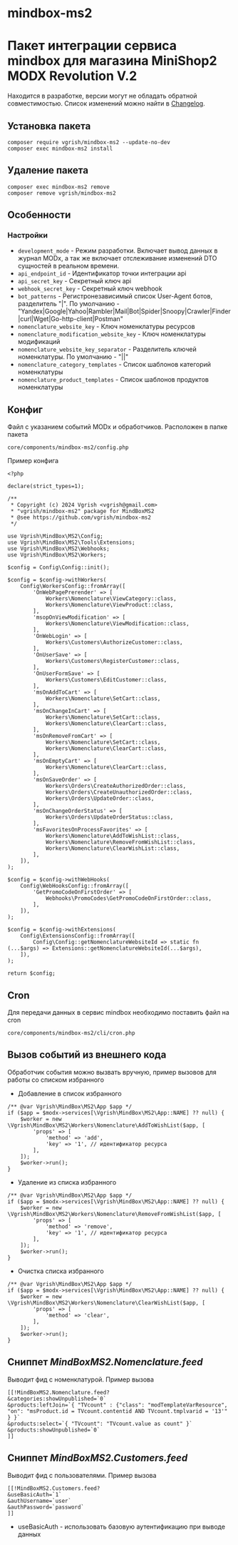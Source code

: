 # mindbox-ms2

# Пакет интеграции сервиса mindbox для магазина MiniShop2 MODX Revolution V.2

Находится в разработке, версии могут не обладать обратной совместимостью. Список изменений можно найти
в [Changelog](CHANGELOG.md).

## Установка пакета
```
composer require vgrish/mindbox-ms2 --update-no-dev
composer exec mindbox-ms2 install
```

## Удаление пакета
```
composer exec mindbox-ms2 remove
composer remove vgrish/mindbox-ms2
```

## Особенности

### Настройки

* `development_mode` - Режим разработки. Включает вывод данных в журнал MODx, а так же включает отслеживание изменений DTO сущностей в реальном времени.
* `api_endpoint_id` - Идентификатор точки интеграции api
* `api_secret_key` - Секретный ключ api
* `webhook_secret_key` - Секретный ключ webhook
* `bot_patterns` - Регистронезависимый список User-Agent ботов, разделитель "|". По умолчанию - "Yandex|Google|Yahoo|Rambler|Mail|Bot|Spider|Snoopy|Crawler|Finder|curl|Wget|Go-http-client|Postman"
* `nomenclature_website_key` - Ключ номенклатуры ресурсов
* `nomenclature_modification_website_key` - Ключ номенклатуры модификаций
* `nomenclature_website_key_separator` - Разделитель ключей номенклатуры. По умолчанию - "||"
* `nomenclature_category_templates` - Список шаблонов категорий номенклатуры
* `nomenclature_product_templates` - Список шаблонов продуктов номенклатуры


## Конфиг
Файл с указанием событий MODx и обработчиков. Расположен в папке пакета 
```
core/components/mindbox-ms2/config.php
```
Пример конфига

```
<?php

declare(strict_types=1);

/**
 * Copyright (c) 2024 Vgrish <vgrish@gmail.com>
 * "vgrish/mindbox-ms2" package for MindBoxMS2
 * @see https://github.com/vgrish/mindbox-ms2
 */

use Vgrish\MindBox\MS2\Config;
use Vgrish\MindBox\MS2\Tools\Extensions;
use Vgrish\MindBox\MS2\Webhooks;
use Vgrish\MindBox\MS2\Workers;

$config = Config\Config::init();

$config = $config->withWorkers(
    Config\WorkersConfig::fromArray([
        'OnWebPagePrerender' => [
            Workers\Nomenclature\ViewCategory::class,
            Workers\Nomenclature\ViewProduct::class,
        ],
        'msopOnViewModification' => [
            Workers\Nomenclature\ViewModification::class,
        ],
        'OnWebLogin' => [
            Workers\Customers\AuthorizeCustomer::class,
        ],
        'OnUserSave' => [
            Workers\Customers\RegisterCustomer::class,
        ],
        'OnUserFormSave' => [
            Workers\Customers\EditCustomer::class,
        ],
        'msOnAddToCart' => [
            Workers\Nomenclature\SetCart::class,
        ],
        'msOnChangeInCart' => [
            Workers\Nomenclature\SetCart::class,
            Workers\Nomenclature\ClearCart::class,
        ],
        'msOnRemoveFromCart' => [
            Workers\Nomenclature\SetCart::class,
            Workers\Nomenclature\ClearCart::class,
        ],
        'msOnEmptyCart' => [
            Workers\Nomenclature\ClearCart::class,
        ],
        'msOnSaveOrder' => [
            Workers\Orders\CreateAuthorizedOrder::class,
            Workers\Orders\CreateUnauthorizedOrder::class,
            Workers\Orders\UpdateOrder::class,
        ],
        'msOnChangeOrderStatus' => [
            Workers\Orders\UpdateOrderStatus::class,
        ],
        'msFavoritesOnProcessFavorites' => [
            Workers\Nomenclature\AddToWishList::class,
            Workers\Nomenclature\RemoveFromWishList::class,
            Workers\Nomenclature\ClearWishList::class,
        ],
    ]),
);

$config = $config->withWebHooks(
    Config\WebHooksConfig::fromArray([
        'GetPromoCodeOnFirstOrder' => [
            Webhooks\PromoCodes\GetPromoCodeOnFirstOrder::class,
        ],
    ]),
);

$config = $config->withExtensions(
    Config\ExtensionsConfig::fromArray([
        Config\Config::getNomenclatureWebsiteId => static fn (...$args) => Extensions::getNomenclatureWebsiteId(...$args),
    ]),
);

return $config;
```

## Cron
Для передачи данных в сервис mindbox необходимо поставить файл на cron
```
core/components/mindbox-ms2/cli/cron.php
```

## Вызов событий из внешнего кода 
Обработчик события можно вызвать вручную, пример вызовов для работы со списком избранного

- Добавление в список избранного
```
/** @var Vgrish\MindBox\MS2\App $app */
if ($app = $modx->services[\Vgrish\MindBox\MS2\App::NAME] ?? null) {
    $worker = new \Vgrish\MindBox\MS2\Workers\Nomenclature\AddToWishList($app, [
        'props' => [
            'method' => 'add',
            'key' => '1', // идентификатор ресурса
        ],
    ]);
    $worker->run();
}
```

- Удаление из списка избранного
```
/** @var Vgrish\MindBox\MS2\App $app */
if ($app = $modx->services[\Vgrish\MindBox\MS2\App::NAME] ?? null) {
    $worker = new \Vgrish\MindBox\MS2\Workers\Nomenclature\RemoveFromWishList($app, [
        'props' => [
            'method' => 'remove',
            'key' => '1', // идентификатор ресурса
        ],
    ]);
    $worker->run();
}
```
- Очистка списка избранного
```
/** @var Vgrish\MindBox\MS2\App $app */
if ($app = $modx->services[\Vgrish\MindBox\MS2\App::NAME] ?? null) {
    $worker = new \Vgrish\MindBox\MS2\Workers\Nomenclature\ClearWishList($app, [
        'props' => [
            'method' => 'clear',
        ],
    ]);
    $worker->run();
}

```

## Сниппет *MindBoxMS2.Nomenclature.feed*
Выводит фид с номенклатурой. Пример вызова
```
[[!MindBoxMS2.Nomenclature.feed?
&categories:showUnpublished=`0`
&products:leftJoin=`{ "TVcount" : {"class": "modTemplateVarResource", "on": "msProduct.id = TVcount.contentid AND TVcount.tmplvarid = '13'" } }`
&products:select=`{ "TVcount": "TVcount.value as count" }`
&products:showUnpublished=`0`
]]
```

## Сниппет *MindBoxMS2.Customers.feed*
Выводит фид с пользователями. Пример вызова
```
[[!MindBoxMS2.Customers.feed?
&useBasicAuth=`1` 
&authUsername=`user`
&authPassword=`password`
]]
```
* useBasicAuth - использовать базовую аутентификацию при выводе данных
